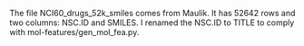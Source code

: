The file NCI60_drugs_52k_smiles comes from Maulik.
It has 52642 rows and two columns: NSC.ID and SMILES.
I renamed the NSC.ID to TITLE to comply with mol-features/gen_mol_fea.py.
